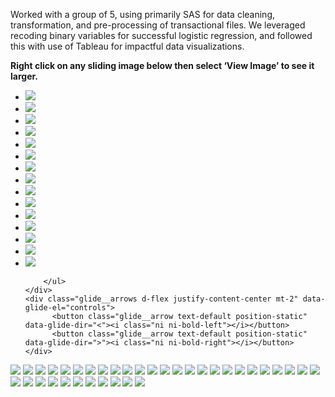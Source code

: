 Worked with a group of 5, using primarily SAS for data cleaning, transformation, and pre-processing of transactional files.  We leveraged recoding binary variables for successful logistic regression, and followed this with use of Tableau for impactful data visualizations.

**Right click on any sliding image below then select ‘View Image’ to see it larger.**
<section style="position:relative">
            <div class="blogGlide fullWidth">
    <div class="glide__track" data-glide-el="track">
        <ul class="glide__slides">
        <li class="glide__slide">
            <img src="../assets/img/theme/Final Project Workers Comp Presentation/Slide2.PNG">
        </li>
           <li class="glide__slide">
            <img src="../assets/img/theme/Final Project Workers Comp Presentation/Slide3.PNG">
        </li>
           <li class="glide__slide">
            <img src="../assets/img/theme/Final Project Workers Comp Presentation/Slide4.PNG">
        </li>
           <li class="glide__slide">
            <img src="../assets/img/theme/Final Project Workers Comp Presentation/Slide5.PNG">
        </li>
           <li class="glide__slide">
            <img src="../assets/img/theme/Final Project Workers Comp Presentation/Slide6.PNG">
         </li>
           <li class="glide__slide">
            <img src="../assets/img/theme/Final Project Workers Comp Presentation/Slide8.PNG">
        </li>
           <li class="glide__slide">
            <img src="../assets/img/theme/Final Project Workers Comp Presentation/Slide9.PNG">
        </li>
           <li class="glide__slide">
            <img src="../assets/img/theme/Final Project Workers Comp Presentation/Slide10.PNG">
        </li>
         <li class="glide__slide">
            <img src="../assets/img/theme/Final Project Workers Comp Presentation/Slide11.PNG">
        </li>
         <li class="glide__slide">
            <img src="../assets/img/theme/Final Project Workers Comp Presentation/Slide12.PNG">
        </li>
         <li class="glide__slide">
            <img src="../assets/img/theme/Final Project Workers Comp Presentation/Slide13.PNG">
        </li>
         <li class="glide__slide">
            <img src="../assets/img/theme/Final Project Workers Comp Presentation/Slide14.PNG">
        </li>
         <li class="glide__slide">
            <img src="../assets/img/theme/Final Project Workers Comp Presentation/Slide15.PNG">
        </li>
         <li class="glide__slide">
            <img src="../assets/img/theme/Final Project Workers Comp Presentation/Slide16.PNG">
        </li>
         <li class="glide__slide">
            <img src="../assets/img/theme/Final Project Workers Comp Presentation/Slide17.PNG">
        </li>
             
        </ul>
    </div>
    <div class="glide__arrows d-flex justify-content-center mt-2" data-glide-el="controls">
          <button class="glide__arrow text-default position-static" data-glide-dir="<"><i class="ni ni-bold-left"></i></button>
          <button class="glide__arrow text-default position-static" data-glide-dir=">"><i class="ni ni-bold-right"></i></button>
    </div>
</div>      
              <img src="../assets/img/theme/Group Project Workers Compensation Data Analysis - Final_Page_02.png">
              <img src="../assets/img/theme/Group Project Workers Compensation Data Analysis - Final_Page_03.png">
              <img src="../assets/img/theme/Group Project Workers Compensation Data Analysis - Final_Page_04.png">
              <img src="../assets/img/theme/Group Project Workers Compensation Data Analysis - Final_Page_05.png">
              <img src="../assets/img/theme/Group Project Workers Compensation Data Analysis - Final_Page_06.png">
              <img src="../assets/img/theme/Group Project Workers Compensation Data Analysis - Final_Page_07.png">
              <img src="../assets/img/theme/Group Project Workers Compensation Data Analysis - Final_Page_08.png">
              <img src="../assets/img/theme/Group Project Workers Compensation Data Analysis - Final_Page_09.png">
               <img src="../assets/img/theme/Group Project Workers Compensation Data Analysis - Final_Page_10.png">         
              <img src="../assets/img/theme/Group Project Workers Compensation Data Analysis - Final_Page_11.png">
              <img src="../assets/img/theme/Group Project Workers Compensation Data Analysis - Final_Page_12.png">
              <img src="../assets/img/theme/Group Project Workers Compensation Data Analysis - Final_Page_13.png">
              <img src="../assets/img/theme/Group Project Workers Compensation Data Analysis - Final_Page_14.png">
              <img src="../assets/img/theme/Group Project Workers Compensation Data Analysis - Final_Page_15.png">
              <img src="../assets/img/theme/Group Project Workers Compensation Data Analysis - Final_Page_16.png">
              <img src="../assets/img/theme/Group Project Workers Compensation Data Analysis - Final_Page_17.png">
              <img src="../assets/img/theme/Group Project Workers Compensation Data Analysis - Final_Page_18.png">
               <img src="../assets/img/theme/Group Project Workers Compensation Data Analysis - Final_Page_19.png">         
              <img src="../assets/img/theme/Group Project Workers Compensation Data Analysis - Final_Page_20.png">
              <img src="../assets/img/theme/Group Project Workers Compensation Data Analysis - Final_Page_21.png">
              <img src="../assets/img/theme/Group Project Workers Compensation Data Analysis - Final_Page_22.png">
              <img src="../assets/img/theme/Group Project Workers Compensation Data Analysis - Final_Page_23.png">
              <img src="../assets/img/theme/Group Project Workers Compensation Data Analysis - Final_Page_24.png">
              <img src="../assets/img/theme/Group Project Workers Compensation Data Analysis - Final_Page_25.png">
              <img src="../assets/img/theme/Group Project Workers Compensation Data Analysis - Final_Page_26.png">
              <img src="../assets/img/theme/Group Project Workers Compensation Data Analysis - Final_Page_27.png">
              <img src="../assets/img/theme/Group Project Workers Compensation Data Analysis - Final_Page_28.png">
              <img src="../assets/img/theme/Group Project Workers Compensation Data Analysis - Final_Page_29.png">
               <img src="../assets/img/theme/Group Project Workers Compensation Data Analysis - Final_Page_30.png">         
              <img src="../assets/img/theme/Group Project Workers Compensation Data Analysis - Final_Page_31.png">
              <img src="../assets/img/theme/Group Project Workers Compensation Data Analysis - Final_Page_32.png">
              <img src="../assets/img/theme/Group Project Workers Compensation Data Analysis - Final_Page_33.png">
              <img src="../assets/img/theme/Group Project Workers Compensation Data Analysis - Final_Page_34.png">
              <img src="../assets/img/theme/Group Project Workers Compensation Data Analysis - Final_Page_35.png">
              <img src="../assets/img/theme/Group Project Workers Compensation Data Analysis - Final_Page_36.png">
              <img src="../assets/img/theme/Group Project Workers Compensation Data Analysis - Final_Page_37.png">
                         
              
              
              
              
              
</section>
